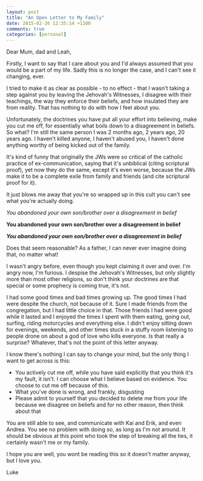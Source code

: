 ```yaml
---
layout: post
title: "An Open Letter to My Family"
date: 2015-02-26 12:35:14 +1100
comments: true
categories: [personal]
---
```



Dear Mum, dad and Leah,

Firstly, I want to say that I care about you and I'd always assumed that you would be a part of my life. Sadly this is no longer the case, and I can't see it changing, ever.

I tried to make it as clear as possible - to no effect - that I wasn't taking a step against you by leaving the Jehovah's Witnesses, I disagree with their teachings, the way they enforce their beliefs, and how insulated they are from reality. That has nothing to do with how I feel about you.

Unfortunately, the doctrines you have put all your effort into believing, make you cut me off, for essentially what boils down to a disagreement in beliefs. So what? I'm still the same person I was 2 months ago, 2 years ago, 20 years ago. I haven't killed anyone, I haven't abused you, I haven't done anything worthy of being kicked out of the family.

It's kind of funny that originally the JWs were so critical of the catholic practice of ex-communication, saying that it's unbiblical (citing scriptural proof), yet now they do the same, except it's even worse, because the JWs make it to be a complete exile from family and friends (and cite scriptural proof for it).

It just blows me away that you're so wrapped up in this cult you can't see what you're actually doing.

*You abandoned your own son/brother over a disagreement in belief*

**You abandoned your own son/brother over a disagreement in belief**

***You abandoned your own son/brother over a disagreement in belief***

Does that seem reasonable? As a father, I can never ever imagine doing that, no matter what!

I wasn't angry before, even though you kept claiming it over and over. I'm angry now, I'm furious. I despise the Jehovah's Witnesses, but only slightly more than most other religions, so don't think your doctrines are that special or some prophecy is coming true, it's not.

I had some good times and bad times growing up. The good times I had were despite the church, not because of it. Sure I made friends from the congregation, but I had little choice in that. Those friends I had were good while it lasted and I enjoyed the times I spent with them eating, going out, surfing, riding motorcycles and everything else. I didn't enjoy sitting down for evenings, weekends, and other times stuck in a stuffy room listening to people drone on about a god of love who kills everyone. Is that really a surprise? Whatever, that's not the point of this letter anyway.

I know there's nothing I can say to change your mind, but the only thing I want to get across is this:

- You actively cut me off, while you have said explicitly that you think it's my fault, it isn't. I can choose what I believe based on evidence. You choose to cut me off because of this.
- What you've done is wrong, and frankly, disgusting
- Please admit to yourself that you decided to delete me from your life because we disagree on beliefs and for no other reason, then think about that

You are still able to see, and communicate with Kai and Erik, and even Andrea. You see no problem with doing so, as long as I'm not around. It should be obvious at this point who took the step of breaking all the ties, it certainly wasn't me or my family.

I hope you are well, you wont be reading this so it doesn't matter anyway, but I love you.

Luke
